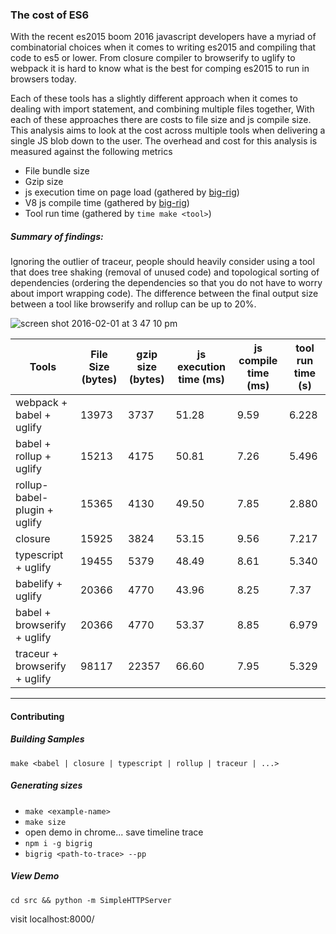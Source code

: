 ### The cost of ES6

With the recent es2015 boom 2016 javascript developers have a myriad of combinatorial choices when it comes to writing es2015 and compiling that code to es5 or lower. From closure compiler to browserify to uglify to webpack it is hard to know what is the best for comping es2015 to run in browsers today.

Each of these tools has a slightly different approach when it comes to dealing with import statement, and combining multiple files together, With each of these approaches there are costs to file size and js compile size. This analysis aims to look at the cost across multiple tools when delivering a single JS blob down to the user. The overhead and cost for this analysis is measured against the following metrics

* File bundle size
* Gzip size
* js execution time on page load (gathered by [big-rig](https://github.com/GoogleChrome/node-big-rig/))
* V8 js compile time (gathered by [big-rig](https://github.com/GoogleChrome/node-big-rig/))
* Tool run time (gathered by `time make <tool>`)

##### Summary of findings:

Ignoring the outlier of traceur, people should heavily consider using a tool that does tree shaking (removal of unused code) and topological sorting of dependencies (ordering the dependencies so that you do not have to worry about import wrapping code). The difference between the final output size between a tool like browserify and rollup can be up to 20%.


![screen shot 2016-02-01 at 3 47 10 pm](https://cloud.githubusercontent.com/assets/883126/12735329/d6945160-c8fb-11e5-8556-1687921f7b41.png)



| Tools                        | File Size (bytes) | gzip size (bytes) | js execution time (ms) | js compile time (ms) |tool run time (s)|
| -----------------------------|-------------------|-------------------|------------------------|----------------------|-----------------|
| webpack + babel + uglify     | 13973             | 3737              | 51.28                  | 9.59                 |6.228            |
| babel + rollup + uglify      | 15213             | 4175              | 50.81                  | 7.26                 |5.496            |
| rollup-babel-plugin + uglify | 15365             | 4130              | 49.50                  | 7.85                 |2.880            |
| closure                      | 15925             | 3824              | 53.15                  | 9.56                 |7.217            |
| typescript + uglify          | 19455             | 5379              | 48.49                  | 8.61                 |5.340            |
| babelify + uglify            | 20366             | 4770              | 43.96                  | 8.25                 |7.37             |
| babel + browserify + uglify  | 20366             | 4770              | 53.37                  | 8.85                 |6.979            |
| traceur + browserify + uglify| 98117             | 22357             | 66.60                  | 7.95                 |5.329            |

--------------------------------


#### Contributing

##### Building Samples

`make <babel | closure | typescript | rollup | traceur | ...>`

##### Generating sizes

* `make <example-name>`
* `make size`
* open demo in chrome... save timeline trace
* `npm i -g bigrig`
* `bigrig <path-to-trace> --pp`

##### View Demo

`cd src && python -m SimpleHTTPServer`

visit localhost:8000/

